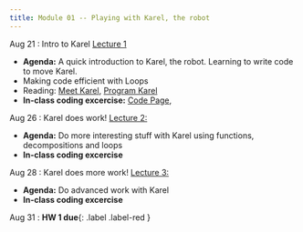 ```yaml
---
title: Module 01 -- Playing with Karel, the robot
---
```


Aug 21
: Intro to Karel [Lecture 1](../assets/files/MEA_217-Lecture1.pdf)
- **Agenda:** A quick introduction to Karel, the robot. Learning to write code to move Karel.
- Making code efficient with Loops
- Reading: [Meet Karel](https://compedu.stanford.edu/karel-reader/docs/python/en/chapter1.html), [Program Karel](https://compedu.stanford.edu/karel-reader/docs/python/en/chapter2.html)
- **In-class coding excercise:** [Code Page](https://compedu.stanford.edu/karel-reader/docs/python/en/ide.html), 

Aug 26 
: Karel does work! [Lecture 2:](#)
-  **Agenda:** Do more interesting stuff with Karel using functions, decompositions and loops
- **In-class coding excercise**

Aug 28
: Karel does more work! [Lecture 3:](#)
-  **Agenda:** Do advanced work with Karel
- **In-class coding excercise**

Aug 31
: **HW 1 due**{: .label .label-red }
